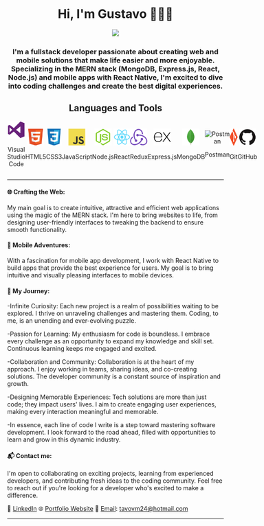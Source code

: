 <div align="center" f>
  <h1>Hi, I'm Gustavo 👋🧑‍💻</h1>
  <img src="https://cms-assets.themuse.com/media/lead/_1200x630_crop_center-center_82_none/01212022-1047259374-coding-classes_scanrail.jpg?mtime=1642798879" width=300/>

<h3>I'm a fullstack developer passionate about creating web and mobile solutions that make life easier and more enjoyable. Specializing in the MERN stack (MongoDB, Express.js, React, Node.js) and mobile apps with React Native, I'm excited to dive into coding challenges and create the best digital experiences.</h3>
<div align="center">
  <h2>Languages and Tools</h2>
  <div style="display: flex; justify-content: space-around; align-items: center;">
    <div style="text-align: center;">
      <img src="https://github.com/devicons/devicon/blob/master/icons/visualstudio/visualstudio-plain.svg" alt="Visual Studio Code" width="40" height="40"/>
      <p>Visual Studio Code</p>
    </div>
    <div style="text-align: center;">
      <img src="https://github.com/devicons/devicon/blob/master/icons/html5/html5-original.svg" alt="HTML5" width="40" height="40"/>
      <p>HTML5</p>
    </div>
    <div style="text-align: center;">
      <img src="https://github.com/devicons/devicon/blob/master/icons/css3/css3-original.svg" alt="CSS3" width="40" height="40"/>
      <p>CSS3</p>
    </div>
    <div style="text-align: center;">
      <img src="https://github.com/devicons/devicon/blob/master/icons/javascript/javascript-original.svg" alt="JavaScript" width="40" height="40"/>
      <p>JavaScript</p>
    </div>
    <div style="text-align: center;">
      <img src="https://github.com/devicons/devicon/blob/master/icons/nodejs/nodejs-original.svg" alt="Node.js" width="40" height="40"/>
      <p>Node.js</p>
    </div>
    <div style="text-align: center;">
      <img src="https://github.com/devicons/devicon/blob/master/icons/react/react-original.svg" alt="React" width="40" height="40"/>
      <p>React</p>
    </div>
    <div style="text-align: center;">
      <img src="https://github.com/devicons/devicon/blob/master/icons/redux/redux-original.svg" alt="Redux" width="40" height="40"/>
      <p>Redux</p>
    </div>
    <div style="text-align: center;">
      <img src="https://github.com/devicons/devicon/blob/master/icons/express/express-original.svg" alt="Express.js" width="40" height="40"/>
      <p>Express.js</p>
    </div>
    <div style="text-align: center;">
      <img src="https://github.com/devicons/devicon/blob/master/icons/mongodb/mongodb-original.svg" alt="MongoDB" width="40" height="40"/>
      <p>MongoDB</p>
    </div>
    <div style="text-align: center;">
      <img src="https://www.vectorlogo.zone/logos/getpostman/getpostman-icon.svg" alt="Postman" width="40" height="40"/>
      <p>Postman</p>
    </div>
    <div style="text-align: center;">
      <img src="https://github.com/devicons/devicon/blob/master/icons/git/git-original.svg" alt="Git" width="40" height="40"/>
      <p>Git</p>
    </div>
    <div style="text-align: center;">
      <img src="https://github.com/devicons/devicon/blob/master/icons/github/github-original.svg" alt="GitHub" width="40" height="40"/>
      <p>GitHub</p>
    </div>
  </div>
</div>

</div>

---

#### 🌐 Crafting the Web:
My main goal is to create intuitive, attractive and efficient web applications using the magic of the MERN stack. I'm here to bring websites to life, from designing user-friendly interfaces to tweaking the backend to ensure smooth functionality.

#### 📱 Mobile Adventures:
With a fascination for mobile app development, I work with React Native to build apps that provide the best experience for users. My goal is to bring intuitive and visually pleasing interfaces to mobile devices.

#### 🌟 My Journey:
-Infinite Curiosity: Each new project is a realm of possibilities waiting to be explored. I thrive on unraveling challenges and mastering them. Coding, to me, is an unending and ever-evolving puzzle.

-Passion for Learning: My enthusiasm for code is boundless. I embrace every challenge as an opportunity to expand my knowledge and skill set. Continuous learning keeps me engaged and excited.

-Collaboration and Community: Collaboration is at the heart of my approach. I enjoy working in teams, sharing ideas, and co-creating solutions. The developer community is a constant source of inspiration and growth.

-Designing Memorable Experiences: Tech solutions are more than just code; they impact users' lives. I aim to create engaging user experiences, making every interaction meaningful and memorable.

-In essence, each line of code I write is a step toward mastering software development. I look forward to the road ahead, filled with opportunities to learn and grow in this dynamic industry.

#### 📬 Contact me:
I'm open to collaborating on exciting projects, learning from experienced developers, and contributing fresh ideas to the coding community. Feel free to reach out if you're looking for a developer who's excited to make a difference.

🔗 [LinkedIn](https://www.linkedin.com/in/gustavo-alexander-v%C3%A1squez-more-94b2b923a/)
🌐 [Portfolio Website](https://www.your-portfolio.com)
📧 [Email](mailto:tavovm24@hotmail.com): tavovm24@hotmail.com

---

<!--
**Gustavo-Alexander-Vasquez-More/Gustavo-Alexander-Vasquez-More** is a ✨ _special_ ✨ repository because its `README.md` (this file) appears on your GitHub profile.
-->
